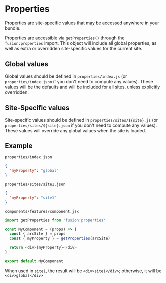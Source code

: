 # Properties

Properties are site-specific values that may be accessed anywhere in your bundle.

Properties are accessible via `getProperties()` through the `fusion:properties` import. This object will include all global properties, as well as extra or overridden site-specific values for the current site.

## Global values

Global values should be defined in `properties/index.js` (or `properties/index.json` if you don't need to compute any values). These values will be the defaults and will be included for all sites, unless explicitly overridden.

## Site-Specific values

Site-specific values should be defined in `properties/sites/${site}.js` (or `properties/sites/${site}.json` if you don't need to compute any values). These values will override any global values when the site is loaded.

## Example

`properties/index.json`
```json
{
  "myProperty": "global"
}
```

`properties/sites/site1.json`
```json
{
  "myProperty": "site1"
}
```

`components/features/component.jsx`
```js
import getProperties from 'fusion:properties'

const MyComponent = (props) => {
  const { arcSite } = props
  const { myProperty } = getProperties(arcSite)

  return <div>{myProperty}</div>
}

export default MyComponent
```

When used in `site1`, the result will be `<div>site1</div>`; otherwise, it will be `<div>global</div>`

